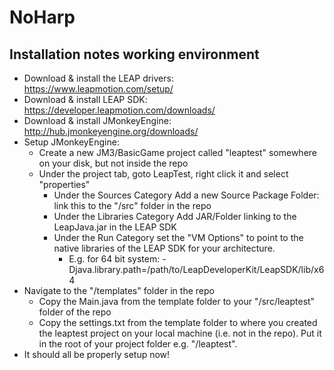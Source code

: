 NoHarp
======

Installation notes working environment
--------------------------------------
* Download & install the LEAP drivers: https://www.leapmotion.com/setup/
* Download & install LEAP SDK: https://developer.leapmotion.com/downloads/
* Download & install JMonkeyEngine: http://hub.jmonkeyengine.org/downloads/
* Setup JMonkeyEngine:
	* Create a new JM3/BasicGame project called "leaptest" somewhere on your disk, but not inside the repo
	* Under the project tab, goto LeapTest, right click it and select "properties"
		* Under the Sources Category Add a new Source Package Folder: link this to the "/src" folder in the repo
		* Under the Libraries Category Add JAR/Folder linking to the LeapJava.jar in the LEAP SDK
		* Under the Run Category set the "VM Options" to point to the native libraries of the LEAP SDK for your architecture. 
			* E.g. for 64 bit system: -Djava.library.path=/path/to/LeapDeveloperKit/LeapSDK/lib/x64
* Navigate to the "/templates" folder in the repo			
	* Copy the Main.java from the template folder to your "/src/leaptest" folder of the repo
	* Copy the settings.txt from the template folder to where you created the leaptest project on your local machine (i.e. not in the repo). Put it in the root of your project folder e.g. "/leaptest".
* It should all be properly setup now!